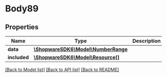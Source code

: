 # Body89

## Properties
Name | Type | Description | Notes
------------ | ------------- | ------------- | -------------
**data** | [**\ShopwareSDK6\Model\NumberRange**](NumberRange.md) |  | [optional] 
**included** | [**\ShopwareSDK6\Model\Resource[]**](Resource.md) |  | [optional] 

[[Back to Model list]](../../README.md#documentation-for-models) [[Back to API list]](../../README.md#documentation-for-api-endpoints) [[Back to README]](../../README.md)

